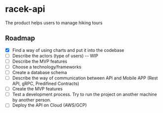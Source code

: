 # racek-api
The product helps users to manage hiking tours 


## Roadmap

- [x] Find a way of using charts and put it into the codebase
- [ ] Describe the actors (type of users) -- WIP
- [ ] Describe the MVP features
- [ ] Choose a technology/frameworks
- [ ] Create a database schema
- [ ] Describe the way of communication between API and Mobile APP (Rest API, gRPC, Predifined Contracts)
- [ ] Create the MVP features
- [ ] Test a development process. Try to run the project on another machine by another person.
- [ ] Deploy the API on Cloud (AWS/GCP) 
